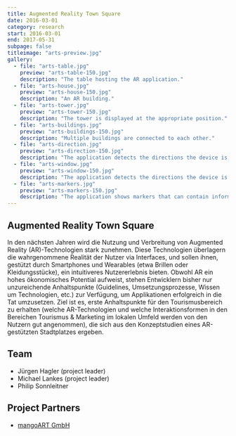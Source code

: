 ```yaml
---
title: Augmented Reality Town Square
date: 2016-03-01
category: research
start: 2016-03-01
end: 2017-05-31
subpage: false
titleimage: "arts-preview.jpg"
gallery:
  - file: "arts-table.jpg"
    preview: "arts-table-150.jpg"
    description: "The table hosting the AR application."
  - file: "arts-house.jpg"
    preview: "arts-house-150.jpg"
    description: "An AR building."
  - file: "arts-tower.jpg"
    preview: "arts-tower-150.jpg"
    description: "The tower is displayed at the appropriate position."
  - file: "arts-buildings.jpg"
    preview: "arts-buildings-150.jpg"
    description: "Multiple buildings are connected to each other."
  - file: "arts-direction.jpg"
    preview: "arts-direction-150.jpg"
    description: "The application detects the directions the device is facing."
  - file: "arts-window.jpg"
    preview: "arts-window-150.jpg"
    description: "The application detects the directions the device is facing."
  - file: "arts-markers.jpg"
    preview: "arts-markers-150.jpg"
    description: "The application shows markers that can contain information."
---
```


## Augmented Reality Town Square

In den nächsten Jahren wird die Nutzung und Verbreitung von Augmented Reality (AR)-Technologien stark zunehmen. Diese Technologien überlagern die wahrgenommene Realität der Nutzer via Interfaces, und sollen ihnen, gestützt durch Smartphones und Wearables (etwa Brillen oder Kleidungsstücke), ein intuitiveres Nutzererlebnis bieten. Obwohl AR ein hohes ökonomisches Potential aufweist, stehen Entwicklern bisher nur unzureichende Anhaltspunkte (Guidelines, Umsetzungsprozesse, Wissen um Technologien, etc.) zur Verfügung, um Applikationen erfolgreich in die Tat umzusetzen. Ziel ist es, erste Anhaltspunkte für den Tourismusbereich zu erhalten (welche AR-Technologien und welche Interaktionsformen in den Bereichen Tourismus & Marketing im lokalen Umfeld werden von den Nutzern gut angenommen), die sich aus den Konzeptstudien eines AR-gestützten Stadtplatzes ergeben.

## Team

* Jürgen Hagler (project leader)
* Michael Lankes (project leader)
* Philip Sonnleitner

## Project Partners

* [mangoART GmbH](http://www.mangoart.at/)